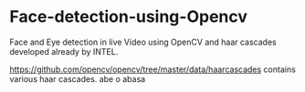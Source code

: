 # Face-detection-using-Opencv

Face and Eye detection in live Video using OpenCV and haar cascades developed already by INTEL.

https://github.com/opencv/opencv/tree/master/data/haarcascades contains various haar cascades.
abe o
abasa
